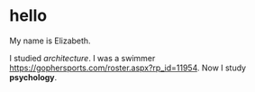 # hello
My name is Elizabeth.

I studied *architecture*. 
I was a swimmer https://gophersports.com/roster.aspx?rp_id=11954. 
Now I study **psychology**.
